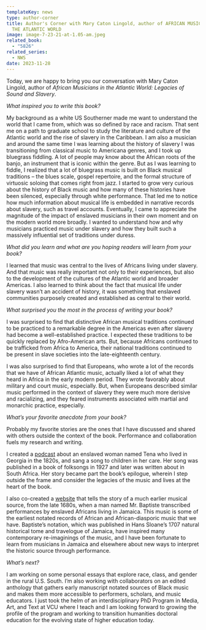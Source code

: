 ```yaml
---
templateKey: news
type: author-corner
title: Author's Corner with Mary Caton Lingold, author of AFRICAN MUSICIANS IN
  THE ATLANTIC WORLD
image: image-7-23-21-at-1.05-am.jpeg
related_book:
  - "5826"
related_series:
  - NWS
date: 2023-11-28
---
```

Today, we are happy to bring you our conversation with Mary Caton Lingold, author of *African Musicians in the Atlantic World: Legacies of Sound and Slavery*.

*What inspired you to write this book?* 

My background as a white US Southerner made me want to understand the world that I came from, which was so defined by race and racism. That sent me on a path to graduate school to study the literature and culture of the Atlantic world and the rise of slavery in the Caribbean. I am also a musician and around the same time I was learning about the history of slavery I was transitioning from classical music to Americana genres, and I took up bluegrass fiddling. A lot of people may know about the African roots of the banjo, an instrument that is iconic within the genre. But as I was learning to fiddle, I realized that a lot of bluegrass music is built on Black musical traditions – the blues scale, gospel repertoire, and the formal structure of virtuosic soloing that comes right from jazz. I started to grow very curious about the history of Black music and how many of these histories have been silenced, especially through white performance. That led me to notice how much information about musical life is embedded in narrative records about slavery, such as travel accounts. Eventually, I came to appreciate the magnitude of the impact of enslaved musicians in their own moment and on the modern world more broadly. I wanted to understand how and why musicians practiced music under slavery and how they built such a massively influential set of traditions under duress.

*What did you learn and what are you hoping readers will learn from your book?* 

I learned that music was central to the lives of Africans living under slavery. And that music was really important not only to their experiences, but also to the development of the cultures of the Atlantic world and broader Americas. I also learned to think about the fact that musical life under slavery wasn’t an accident of history, it was something that enslaved communities purposely created and established as central to their world.

*What surprised you the most in the process of writing your book?* 

I was surprised to find that distinctive African musical traditions continued to be practiced to a remarkable degree in the Americas even after slavery had become a well-established practice. I expected these traditions to be quickly replaced by Afro-American arts. But, because Africans continued to be trafficked from Africa to America, their national traditions continued to be present in slave societies into the late-eighteenth century.

I was also surprised to find that Europeans, who wrote a lot of the records that we have of African Atlantic music, actually liked a lot of what they heard in Africa in the early modern period. They wrote favorably about military and court music, especially. But, when Europeans described similar music performed in the context of slavery they were much more derisive and racializing, and they feared instruments associated with martial and monarchic practice, especially.

*What’s your favorite anecdote from your book?*

Probably my favorite stories are the ones that I have discussed and shared with others outside the context
of the book. Performance and collaboration fuels my research and writing.

I created a [podcast](https://podcasts.apple.com/gb/podcast/s01e10-tena-too-sings-america-listening-to-an/id1275235064?i=1000414063044) about an enslaved woman named Tena who lived in Georgia in the 1820s, and sang a song to children in her care. Her song was published in a book of folksongs in 1927 and later was written about in South Africa. Her story became part the book’s epilogue, wherein I step outside the frame and consider the legacies of the music and lives at the heart of the book.

I also co-created a [website](http://www.musicalpassage.org/) that tells the story of a much earlier musical source, from the late 1680s, when a man named Mr. Baptiste transcribed performances by enslaved Africans living in Jamaica. This music is some of the earliest notated records of African and African-diasporic music that we have. Baptiste’s notation, which was published in Hans Sloane’s 1707 natural historical tome and travelogue of Jamaica, have inspired many contemporary re-imaginings of the music, and I have been fortunate to learn from musicians in Jamaica and elsewhere about new ways to interpret the historic source through performance.

*What’s next?* 

I am working on some personal essays that explore race, class, and gender in the rural U.S. South. I’m also working with collaborators on an edited anthology that gathers early manuscript notated sources of Black music and makes them more accessible to performers, scholars, and music educators. I just took the helm of an interdisciplinary PhD Program in Media, Art, and Text at VCU where I teach and I am looking forward to growing the profile of the program and working to transition humanities doctoral education for the evolving state of higher education today.